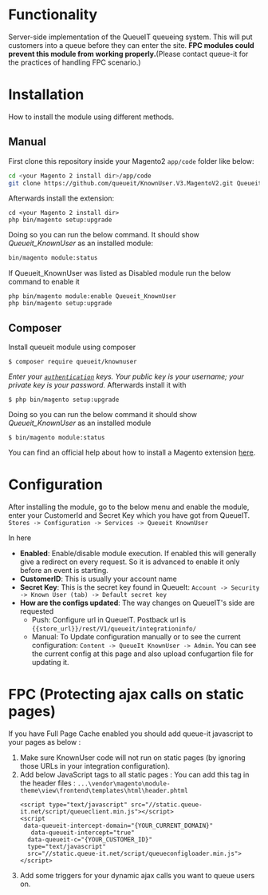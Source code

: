 

# Functionality

Server-side implementation of the QueueIT queueing system. This will put customers into a queue before they can enter the site.
**FPC modules could prevent this module from working properly.**(Please contact queue-it for the practices of handling FPC scenario.)

# Installation
How to install the module using different methods.


## Manual
First clone this repository inside your Magento2 `app/code` folder like below:

```bash
cd <your Magento 2 install dir>/app/code
git clone https://github.com/queueit/KnownUser.V3.MagentoV2.git Queueit/KnownUser
```
Afterwards install the extension:
```
cd <your Magento 2 install dir>
php bin/magento setup:upgrade
```
Doing so you can run the below command. It should show *Queueit_KnownUser* as an installed module:
 
```bash
bin/magento module:status
```
If Queueit_KnownUser was listed as Disabled module run the below command to enable it
```
php bin/magento module:enable Queueit_KnownUser
php bin/magento setup:upgrade
```

## Composer

Install queueit module using composer
```
$ composer require queueit/knownuser
```
*Enter your [`authentication`](https://devdocs.magento.com/guides/v2.3/install-gde/prereq/connect-auth.html) keys. Your public key is your username; your private key is your password.*
Afterwards install it with
```
$ php bin/magento setup:upgrade
```
Doing so you can run the below command it should show *Queueit_KnownUser* as an installed module 
```
$ bin/magento module:status
```
You can find an official help about how to install a Magento extension [here](https://devdocs.magento.com/extensions/install/).
# Configuration
After installing the module, go to the below menu and enable the module, enter your CustomerId and Secret Key which you have got from QueueIT.
`Stores -> Configuration -> Services -> Queueit KnownUser`

In here 

- **Enabled**: Enable/disable module execution. If enabled this will generally give a redirect on every request. So it is advanced to enable it only before an event is starting.
- **CustomerID**: This is usually your account name
- **Secret Key**: This is the secret key found in QueueIt: `Account -> Security -> Known User (tab) -> Default secret key`
- **How are the configs updated**: The way changes on QueueIT's side are requested
  - Push: Configure url in QueueIT. Postback url is `{{store_url}}/rest/V1/queueit/integrationinfo/`
  - Manual: To Update configuration manually or to see the current configuration: `Content -> QueueIt KnownUser -> Admin`. You can see the current config at this page and also upload confugartion file for updating it. 


# FPC  (Protecting ajax calls on static pages)
If you have Full Page Cache enabled you should add queue-it javascript to your pages as below :
1. Make sure KnownUser code will not run on static pages (by ignoring those URLs in your integration configuration).
2. Add below JavaScript tags to all static pages : 
    You can add this tag in the header files : `...\vendor\magento\module-theme\view\frontend\templates\html\header.phtml`
    ```
    <script type="text/javascript" src="//static.queue-it.net/script/queueclient.min.js"></script>
    <script
     data-queueit-intercept-domain="{YOUR_CURRENT_DOMAIN}"
       data-queueit-intercept="true"
      data-queueit-c="{YOUR_CUSTOMER_ID}"
      type="text/javascript"
      src="//static.queue-it.net/script/queueconfigloader.min.js">
    </script>
    ```
3. Add some triggers for your dynamic ajax calls you want to queue users on.

